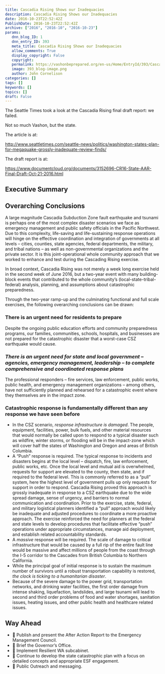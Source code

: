 ```yaml
---
title: Cascadia Rising Shows our Inadequacies
description: Cascadia Rising Shows our Inadequacies
date: 2016-10-23T22:52:42Z
PublishDate: 2016-10-23T22:52:42Z
archive: ["2016", "2016-10", "2016-10-23"]
params:
   dnn_blog_ID: 1
   dnn_entry_ID: 393
   meta_title: Cascadia Rising Shows our Inadequacies
   allow_comments: True
   display_copyright: False
   copyright: 
   permalink: https://vashonbeprepared.org/en-us/Home/EntryId/393/Cascadia-Rising-Shows-our-Inadequacies
   image: 393_blog-image.png
   author: John Cornelison
categories: []
tags: []
keywords: []
topics: []
draft: False
---
```


<p>The Seattle Times took a look at the Cascadia Rising final draft report: we failed.</p>  <p>Not so much Vashon, but the state. </p>  <p>The article is at:</p>  <p><a href="http://www.seattletimes.com/seattle-news/politics/washington-states-plan-for-megaquake-grossly-inadequate-review-finds/">http://www.seattletimes.com/seattle-news/politics/washington-states-plan-for-megaquake-grossly-inadequate-review-finds/</a></p>  <p>The draft report is at:</p>  <p><a href="https://www.documentcloud.org/documents/3152696-CR16-State-AAR-Final-Draft-Oct-21-2016.html">https://www.documentcloud.org/documents/3152696-CR16-State-AAR-Final-Draft-Oct-21-2016.html</a></p>  <h2><b>Executive Summary</b></h2>  <h2><b>Overarching Conclusions</b></h2>  <p>A large magnitude Cascadia Subduction Zone fault earthquake and tsunami is perhaps one of the most complex disaster scenarios we face as emergency management and public safety officials in the Pacific Northwest. Due to this complexity, life-saving and life-sustaining response operations will hinge on the effective coordination and integration of governments at all levels – cities, counties, state agencies, federal departments, the military, and tribal nations – as well as non-governmental organizations and the private sector. It is this joint-operational whole community approach that we worked to enhance and test during the Cascading Rising exercise.</p>  <p>In broad context, Cascadia Rising was not merely a week long exercise held in the second week of June 2016, but a two-year event with many building-block events that contributed to the whole community’s (local-state-tribal-federal) analysis, planning, and assumptions about catastrophic preparedness.</p>  <p>Through the two-year ramp-up and the culminating functional and full scale exercises, the following overarching conclusions can be drawn:</p>  <h3>There is an urgent need for residents to prepare</h3>  <p>Despite the ongoing public education efforts and community preparedness programs, our families, communities, schools, hospitals, and businesses are not prepared for the catastrophic disaster that a worst-case CSZ earthquake would cause.</p>  <h3><b><i>There is an urgent need for state and local government – agencies, emergency management, </i></b><b><i>leadership – to complete comprehensive and coordinated response plans</i></b></h3>  <p>The professional responders – fire services, law enforcement, public works, public health, and emergency management organizations – among others, have not sufficiently planned and rehearsed for a catastrophic event where they themselves are in the impact zone.</p>  <h3>Catastrophic response is fundamentally different than any response we have seen before</h3>  <ul>   <li>In the CSZ scenario, <i>response infrastructure is damaged</i>. The people, equipment, facilities, power, bulk fuels, and other material resources that would normally be called upon to respond to a typical disaster such as wildfire, winter storms, or flooding will be in the impact-zone which will cover half the states of Washington and Oregon and areas of British Columbia.      <br /></li>    <li>A “Push” response is required. The typical response to incidents and disasters begins at the local level – dispatch, fire, law enforcement, public works, etc. Once the local level and mutual aid is overwhelmed, requests for support are elevated to the county, then state, and if required to the federal level. This is commonly referred to as a “pull” system, here the highest level of government pulls up only requests for support in order to respond. Cascadia Rising proved this approach is grossly inadequate in response to a CSZ earthquake due to the wide spread damage, sense of urgency, and barriers to normal communication and coordination. Prior to the exercise, state, federal, and military logistical planners identified a “pull” approach would likely be inadequate and adjusted procedures to coordinate a more proactive approach. The exercise reinforced the need for planners at the federal and state levels to develop procedures that facilitate effective “push” operations under appropriate circumstances, manage aid deployment, and establish related accountability standards.     <br /></li>    <li>A <i>massive </i>response will be required. The scale of damage to critical infrastructure that would be caused by a full rip of the entire fault line would be massive and affect millions of people from the coast through the I-5 corridor to the Cascades from British Columbia to Northern California.      <br /></li>    <li>While the principal goal of initial response is to sustain the maximum number of survivors until a robust transportation capability is restored, <i>the clock is ticking to a humanitarian disaster</i>.      <br /></li>    <li>Because of the severe damage to the power grid, transportation networks, and drinking water facilities, the first order damage from intense shaking, liquefaction, landslides, and large tsunami will lead to second and third order problems of food and water shortages, sanitation issues, heating issues, and other public health and healthcare related issues.     <br /></li> </ul>  <h2>Way Ahead</h2>  <ul>   <li> Publish and present the After Action Report to the Emergency Management Council.</li>    <li> Brief the Governor’s Office.</li>    <li> Implement Resilient WA subcabinet.</li>    <li> Continue to develop the state catastrophic plan with a focus on detailed concepts and appropriate ESF engagement.</li>    <li> Public Outreach and messaging.</li> </ul>
